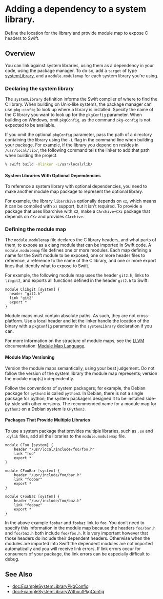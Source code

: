# Adding a dependency to a system library.

Define the location for the library and provide module map to expose C headers to Swift. 

## Overview

You can link against system libraries, using them as a dependency in your code, using the package manager. 
To do so, add a `target` of type [systemLibrary](https://developer.apple.com/documentation/packagedescription/target/systemlibrary(name:path:pkgconfig:providers:)), and a `module.modulemap` for each system library you're using.

### Declaring the system library

The `systemLibrary` definition informs the Swift compiler of where to find the C library.
When building on Unix-like systems, the package manager can use `pkg-config` to look up where a library is installed.
Specify the name of the C library you want to look up for the `pkgConfig` parameter.
When building on Windows, omit `pkgConfig`, as the command `pkg-config` is not expected to be available.

If you omit the optional `pkgConfig` parameter, pass the path of a directory containing the library using the `-L` flag in the command line when building your package.
For example, if the library you depend on resides in `/usr/local/lib/`, the following command tells the linker to add that path when building the project:

```bash
% swift build -Xlinker -L/usr/local/lib/
```

#### System Libraries With Optional Dependencies

To reference a system library with optional dependencies, you need to make another module map package to represent the optional library.

For example, the library `libarchive` optionally depends on `xz`, which means it can be compiled with `xz` support, but it isn't required. 
To provide a package that uses libarchive with xz, make a `CArchive+CXz` package that depends on `CXz` and provides `CArchive`.

### Defining the module map

The `module.modulemap` file declares the C library headers, and what parts of them, to expose as a clang module that can be imported in Swift code. 
A `module.modulemap` file defines one or more modules. 
Each map defining a name for the Swift module to be exposed, one or more header files to reference, a reference to the name of the C library, and one or more export lines that identify what to expose to Swift.

For example, the following module map uses the header `git2.h`, links to `libgit2`, and exports all functions defined in the header `git2.h` to Swift:

```
module Clibgit [system] {
  header "git2.h"
  link "git2"
  export *
}
```

Module maps must contain absolute paths. As such, they are not cross-platform.
Use a local header and let the linker handle the location of the binary with a `pkgConfig` parameter in the `systemLibrary` declaration if you can.

For more information on the structure of module maps, see the [LLVM](https://llvm.org/) documentation: [Module Map Language](https://clang.llvm.org/docs/Modules.html#module-map-language).

#### Module Map Versioning

Version the module maps semantically, using your best judgement. 
Do not follow the version of the system library the module map represents; version the module map(s) independently.

Follow the conventions of system packagers; for example, the Debian package for `python3` is called `python3`. 
In Debian, there is not a single package for python; the system packagers designed it to be installed side-by-side with other versions. 
The recommended name for a module map for `python3` on a Debian system is `CPython3`.

#### Packages That Provide Multiple Libraries

To use a system package that provides multiple libraries, such as `.so` and `.dylib` files, add all the libraries to the `module.modulemap` file. 

```
module CFoo [system] {
    header "/usr/local/include/foo/foo.h"
    link "foo"
    export *
}

module CFooBar [system] {
    header "/usr/include/foo/bar.h"
    link "foobar"
    export *
}

module CFooBaz [system] {
    header "/usr/include/foo/baz.h"
    link "foobaz"
    export *
}
```

In the above example `foobar` and `foobaz` link to `foo`. 
You don’t need to specify this information in the module map because the headers `foo/bar.h` and `foo/baz.h` both include `foo/foo.h`. 
It is very important however that those headers do include their dependent headers.
Otherwise when the modules are imported into Swift the dependent modules are not imported automatically and you will receive link errors. 
If link errors occur for consumers of your package, the link errors can be especially difficult to debug.

## See Also

- <doc:ExampleSystemLibraryPkgConfig>
- <doc:ExampleSystemLibraryWithoutPkgConfig>
